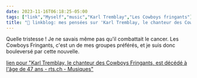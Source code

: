 ```yaml
---
date: 2023-11-16T06:18:25-05:00
tags: ["link","Myself","music","Karl Tremblay","Les Cowboys fringants"]
title: "🔗 linkblog: mes pensées sur 'Karl Tremblay, le chanteur des Cowboys Fringants, est décédé à l'âge de 47 ans - rts.ch - Musiques'"
---
```

Quelle tristesse ! Je ne savais même pas qu'il combattait le cancer. Les Cowboys Fringants, c'est un de mes groupes préférés, et je suis donc bouleversé par cette nouvelle.

[lien pour "Karl Tremblay, le chanteur des Cowboys Fringants, est décédé à l'âge de 47 ans - rts.ch - Musiques"](https://www.rts.ch/info/culture/musiques/14474094-karl-tremblay-le-chanteur-des-cowboys-fringants-est-decede-a-l-age-de-47-ans.html?rts_source=rss_t)